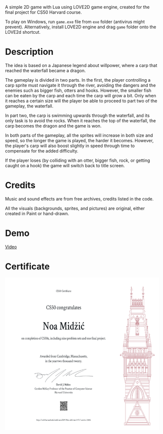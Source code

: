 A simple 2D game with Lua using LOVE2D game engine, created for the final project for CS50 Harvard course.

To play on Windows, run `game.exe` file from `exe` folder (antivirus might prevent). Alternatively, install LOVE2D engine and drag `game` folder onto the LOVE2d shortcut.

# Description

The idea is based on a Japanese legend about willpower, where a carp that reached the waterfall became a dragon.

The gameplay is divided in two parts. In the first, the player controlling a carp sprite must navigate it through the river, avoiding the dangers and the enemies such as bigger fish, otters and hooks. However, the smaller fish can be eaten by the carp and each time the carp will grow a bit. Only when it reaches a certain size will the player be able to proceed to part two of the gameplay, the waterfall.

In part two, the carp is swimming upwards through the waterfall, and its only task is to avoid the rocks. When it reaches the top of the waterfall, the carp becomes the dragon and the game is won.

In both parts of the gameplay, all the sprites will increase in both size and speed, so the longer the game is played, the harder it becomes. However, the player's carp will also boost slightly in speed through time to compensate for the added difficulty.

If the player loses (by colliding with an otter, bigger fish, rock, or getting caught on a hook) the game will switch back to title screen.

# Credits

Music and sound effects are from free archives, credits listed in the code.

All the visuals (backgrounds, sprites, and pictures) are original, either created in Paint or hand-drawn.

# Demo

[Video](https://www.dropbox.com/scl/fi/wftii14jkke17v0e4rcdd/CarpToDragon.mp4?rlkey=qvryrpshflckwglrtamzluz8d&dl=0)

# Certificate

<img src="./CS50.png" height="500">
